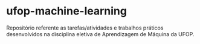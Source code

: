 # ufop-machine-learning
Repositório referente as tarefas/atividades e trabalhos práticos desenvolvidos na disciplina eletiva de Aprendizagem de Máquina da UFOP.

